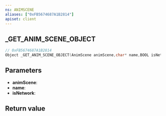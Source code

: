 ```yaml
---
ns: ANIMSCENE
aliases: ["0xFB5674687A1B2814"]
apiset: client
---
```

## _GET_ANIM_SCENE_OBJECT

```c
// 0xFB5674687A1B2814
Object _GET_ANIM_SCENE_OBJECT(AnimScene animScene,char* name,BOOL isNetwork);
```


## Parameters
* **animScene**:
* **name**:
* **isNetwork**:

## Return value